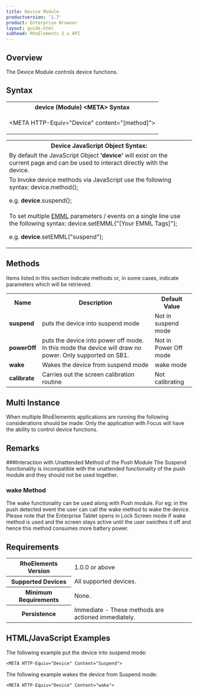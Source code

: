 ```yaml
---
title: Device Module
productversion: '1.7'
product: Enterprise Browser
layout: guide.html
subhead: RhoElements 2.x API
---
```


## Overview
The Device Module controls device functions.

## Syntax
<table class="re-table"><tr><th class="tableHeading">device (Module) &lt;META&gt; Syntax
</th></tr><tr><td class="clsSyntaxCells clsOddRow"><p>&lt;META HTTP-Equiv="Device" content="[method]"&gt;</p></td></tr></table>
<table class="re-table"><tr><th class="tableHeading">Device JavaScript Object Syntax:</th></tr><tr><td class="clsSyntaxCells clsOddRow">
By default the JavaScript Object <b>'device'</b> will exist on the current page and can be used to interact directly with the device.
</td></tr><tr><td class="clsSyntaxCells clsEvenRow">
To Invoke device methods via JavaScript use the following syntax: device.method();
<P />e.g. <b>device</b>.suspend();
</td></tr><tr><td class="clsSyntaxCells clsEvenRow">							
To set multiple <a href="/rhoelements/EMMLOverview">EMML</a> parameters / events on a single line use the following syntax: device.setEMML("[Your EMML Tags]");
<P />
e.g. <b>device</b>.setEMML("suspend");							
</td></tr></table>
	

## Methods


Items listed in this section indicate methods or, in some cases, indicate parameters which will be retrieved.

<table class="re-table"><col width="10%" /><col width="68%" /><col width="22%" /><tr><th class="tableHeading">Name</th><th class="tableHeading">Description</th><th class="tableHeading">Default Value</th></tr><tr><td class="clsSyntaxCells clsOddRow"><b>suspend</b></td><td class="clsSyntaxCells clsOddRow">puts the device into suspend mode</td><td class="clsSyntaxCells clsOddRow">Not in suspend mode</td></tr><tr><td class="clsSyntaxCells clsEvenRow"><b>powerOff</b></td><td class="clsSyntaxCells clsEvenRow">puts the device into power off mode. In this mode the device will draw no power. Only supported on SB1.</td><td class="clsSyntaxCells clsEvenRow">Not in Power Off mode</td></tr><tr><td class="clsSyntaxCells clsOddRow"><b>wake</b></td><td class="clsSyntaxCells clsOddRow">Wakes the device from suspend mode</td><td class="clsSyntaxCells clsOddRow">wake mode</td></tr><tr><td class="clsSyntaxCells clsEvenRow"><b>calibrate</b></td><td class="clsSyntaxCells clsEvenRow">Carries out the screen calibration routine</td><td class="clsSyntaxCells clsEvenRow">Not calibrating</td></tr></table>



## Multi Instance
When multiple RhoElememts applications are running the following considerations should be made: Only the application with Focus will have the ability to control device functions.


## Remarks


###Interaction with Unattended Method of the Push Module
The Suspend functionality is incompatible with the unattended functionality of the push module and they should not be used together.


### wake Method
The wake functionality can be used along with Push module. For eg: in the push detected event the user can call the wake method to wake the device. Please note that the Enterprise Tablet opens in Lock Screen mode if wake method is used and the screen stays active until the user swicthes it off and hence this method consumes more battery power.




## Requirements

<table class="re-table"><tr><th class="tableHeading">RhoElements Version</th><td class="clsSyntaxCell clsEvenRow">1.0.0 or above
</td></tr><tr><th class="tableHeading">Supported Devices</th><td class="clsSyntaxCell clsOddRow">All supported devices.</td></tr><tr><th class="tableHeading">Minimum Requirements</th><td class="clsSyntaxCell clsOddRow">None.</td></tr><tr><th class="tableHeading">Persistence</th><td class="clsSyntaxCell clsEvenRow">Immediate - These methods are actioned immediately.</td></tr></table>


## HTML/JavaScript Examples

The following example put the device into suspend mode:

	<META HTTP-Equiv="Device" Content="Suspend">
	
The following example wakes the device from Suspend mode:

	<META HTTP-Equiv="Device" Content="wake">
	


